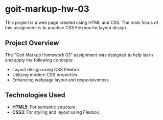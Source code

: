 # goit-markup-hw-03

This project is a web page created using HTML and CSS. The main focus of this assignment is to practice CSS Flexbox for layout design.

## Project Overview

The "Goit Markup Homework 03" assignment was designed to help learn and apply the following concepts:
- Layout design using CSS Flexbox
- Utilizing modern CSS properties
- Enhancing webpage layout and responsiveness

## Technologies Used

- **HTML5**: For semantic structure.
- **CSS3**: For styling and layout using Flexbox.